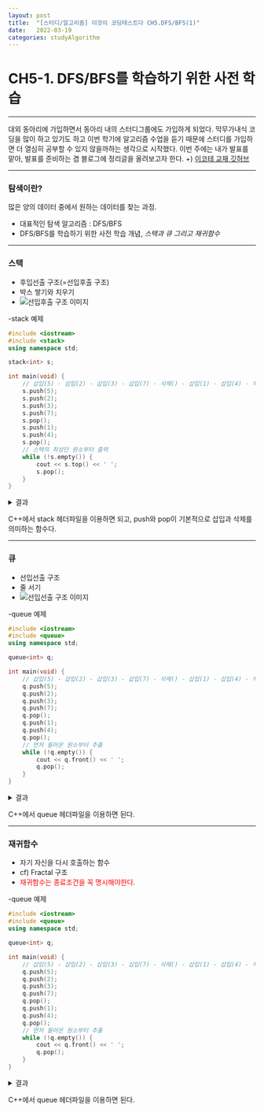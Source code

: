 ```yaml
---
layout: post
title:  "[스터디/알고리즘] 이것이 코딩테스트다 CH5.DFS/BFS(1)"
date:   2022-03-19
categories: studyAlgorithm
---
```


# CH5-1. DFS/BFS를 학습하기 위한 사전 학습

---

대외 동아리에 가입하면서 동아리 내의 스터디그룹에도 가입하게 되었다. 
막무가내식 코딩을 많이 하고 있기도 하고 이번 학기에 알고리즘 수업을 듣기 때문에 스터디를 가입하면 더 열심히 공부할 수 있지 않을까하는 생각으로 시작했다.
이번 주에는 내가 발표를 맡아, 발표를 준비하는 겸 블로그에 정리글을 올려보고자 한다.
+) [이코테 교재 깃허브](https://github.com/ndb796/python-for-coding-test)

---

### 탐색이란?
많은 양의 데이터 중에서 원하는 데이터를 찾는 과정.
- 대표적인 탐색 알고리즘 : DFS/BFS
- DFS/BFS를 학습하기 위한 사전 학습 개념, *스택과 큐 그리고 재귀함수*

---

### 스택
- 후입선출 구조(=선입후출 구조)
- 박스 쌓기와 치우기
- ![선입후출 구조 이미지](/public/img/studyAlgorithm/stack.jpg)

-stack 예제
```c++
#include <iostream>
#include <stack>
using namespace std;

stack<int> s;

int main(void) {
    // 삽입(5) - 삽입(2) - 삽입(3) - 삽입(7) - 삭제() - 삽입(1) - 삽입(4) - 삭제()
    s.push(5);
    s.push(2);
    s.push(3);
    s.push(7);
    s.pop();
    s.push(1);
    s.push(4);
    s.pop();
    // 스택의 최상단 원소부터 출력
    while (!s.empty()) {
        cout << s.top() << ' ';
        s.pop();
    }
}
```

<details>
<summary>결과</summary>
<div markdown="1">       

1 3 2 5

</div>
</details>

C++에서 stack 헤더파일을 이용하면 되고, push와 pop이 기본적으로 삽입과 삭제를 의미하는 함수다. 

---

### 큐
- 선입선출 구조
- 줄 서기
- ![선입선출 구조 이미지](/public/img/studyAlgorithm/queue.jpg)

-queue 예제
```c++
#include <iostream>
#include <queue>
using namespace std;

queue<int> q;

int main(void) {
    // 삽입(5) - 삽입(2) - 삽입(3) - 삽입(7) - 삭제() - 삽입(1) - 삽입(4) - 삭제()
    q.push(5);
    q.push(2);
    q.push(3);
    q.push(7);
    q.pop();
    q.push(1);
    q.push(4);
    q.pop();
    // 먼저 들어온 원소부터 추출
    while (!q.empty()) {
        cout << q.front() << ' ';
        q.pop();
    }
}
```
<details>
<summary>결과</summary>
<div markdown="1">       

3 7 1 4

</div>
</details>


C++에서 queue 헤더파일을 이용하면 된다.


---

### 재귀함수
- 자기 자신을 다시 호출하는 함수
- cf) Fractal 구조
- <span style="color:red">재귀함수는 종료조건을 꼭 명시해야한다. </span>

-queue 예제
```c++
#include <iostream>
#include <queue>
using namespace std;

queue<int> q;

int main(void) {
    // 삽입(5) - 삽입(2) - 삽입(3) - 삽입(7) - 삭제() - 삽입(1) - 삽입(4) - 삭제()
    q.push(5);
    q.push(2);
    q.push(3);
    q.push(7);
    q.pop();
    q.push(1);
    q.push(4);
    q.pop();
    // 먼저 들어온 원소부터 추출
    while (!q.empty()) {
        cout << q.front() << ' ';
        q.pop();
    }
}
```
<details>
<summary>결과</summary>
<div markdown="1">       

3 7 1 4

</div>
</details>


C++에서 queue 헤더파일을 이용하면 된다.



